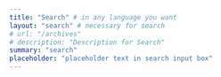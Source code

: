 ```yaml
---
title: "Search" # in any language you want
layout: "search" # necessary for search
# url: "/archives"
# description: "Description for Search"
summary: "search"
placeholder: "placeholder text in search input box"
---
```


